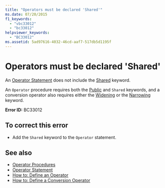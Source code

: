 ```yaml
---
title: "Operators must be declared 'Shared'"
ms.date: 07/20/2015
f1_keywords: 
  - "vbc33012"
  - "bc33012"
helpviewer_keywords: 
  - "BC33012"
ms.assetid: 5ad97616-4032-46cd-aaf7-517db5d1195f
---
```

# Operators must be declared 'Shared'
An [Operator Statement](../../visual-basic/language-reference/statements/operator-statement.md) does not include the [Shared](../../visual-basic/language-reference/modifiers/shared.md) keyword.  
  
 An `Operator` procedure requires both the [Public](../../visual-basic/language-reference/modifiers/public.md) and `Shared` keywords, and a conversion operator also requires either the [Widening](../../visual-basic/language-reference/modifiers/widening.md) or the [Narrowing](../../visual-basic/language-reference/modifiers/narrowing.md) keyword.  
  
 **Error ID:** BC33012  
  
## To correct this error  
  
-   Add the `Shared` keyword to the `Operator` statement.  
  
## See also
- [Operator Procedures](../../visual-basic/programming-guide/language-features/procedures/operator-procedures.md)
- [Operator Statement](../../visual-basic/language-reference/statements/operator-statement.md)
- [How to: Define an Operator](../../visual-basic/programming-guide/language-features/procedures/how-to-define-an-operator.md)
- [How to: Define a Conversion Operator](../../visual-basic/programming-guide/language-features/procedures/how-to-define-a-conversion-operator.md)

